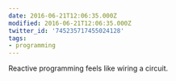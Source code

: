 ```yaml
---
date: 2016-06-21T12:06:35.000Z
modified: 2016-06-21T12:06:35.000Z
twitter_id: '745235717455024128'
tags:
- programming
---
```


  Reactive programming feels like wiring a circuit.

